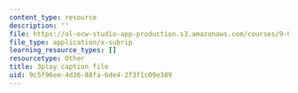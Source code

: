 ```yaml
---
content_type: resource
description: ''
file: https://ol-ocw-studio-app-production.s3.amazonaws.com/courses/9-00sc-introduction-to-psychology-fall-2011/9c5f96ee4d3688fa6de42f3f1c09e389_syXplPKQb_o.srt
file_type: application/x-subrip
learning_resource_types: []
resourcetype: Other
title: 3play caption file
uid: 9c5f96ee-4d36-88fa-6de4-2f3f1c09e389
---
```

